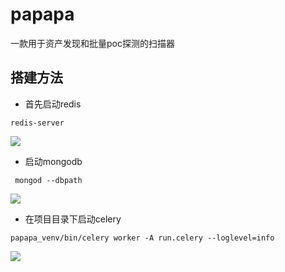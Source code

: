 # papapa
一款用于资产发现和批量poc探测的扫描器

## 搭建方法
- 首先启动redis
 
```
redis-server
```

![](http://tiaogithub.cn-bj.ufileos.com/papapa01.png)
- 启动mongodb

```
 mongod --dbpath
```
![](http://tiaogithub.cn-bj.ufileos.com/papapa02.png)
- 在项目目录下启动celery

```
papapa_venv/bin/celery worker -A run.celery --loglevel=info
``` 
![](http://tiaogithub.cn-bj.ufileos.com/papapa03.png)







